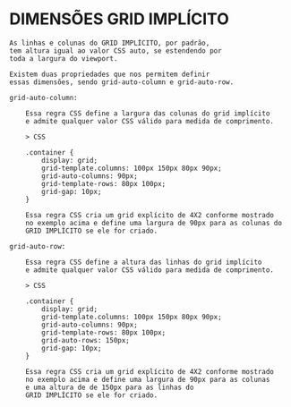 # DIMENSÕES GRID IMPLÍCITO

    As linhas e colunas do GRID IMPLÍCITO, por padrão,
    tem altura igual ao valor CSS auto, se estendendo por
    toda a largura do viewport.

    Existem duas propriedades que nos permitem definir
    essas dimensões, sendo grid-auto-column e grid-auto-row.

    grid-auto-column:

        Essa regra CSS define a largura das colunas do grid implícito
        e admite qualquer valor CSS válido para medida de comprimento.

        > CSS

        .container {
            display: grid;
            grid-template.columns: 100px 150px 80px 90px;
            grid-auto-columns: 90px;
            grid-template-rows: 80px 100px;
            grid-gap: 10px;
        }

        Essa regra CSS cria um grid explícito de 4X2 conforme mostrado
        no exemplo acima e define uma largura de 90px para as colunas do
        GRID IMPLÍCITO se ele for criado.

    grid-auto-row:

        Essa regra CSS define a altura das linhas do grid implícito
        e admite qualquer valor CSS válido para medida de comprimento.

        > CSS

        .container {
            display: grid;
            grid-template.columns: 100px 150px 80px 90px;
            grid-auto-columns: 90px;
            grid-template-rows: 80px 100px;
            grid-auto-rows: 150px;
            grid-gap: 10px;
        }

        Essa regra CSS cria um grid explícito de 4X2 conforme mostrado
        no exemplo acima e define uma largura de 90px para as colunas
        e uma altura de de 150px para as linhas do 
        GRID IMPLÍCITO se ele for criado.


